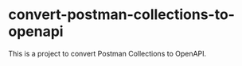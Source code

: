 # convert-postman-collections-to-openapi
This is a project to convert Postman Collections to OpenAPI.
